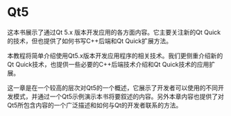 # Qt5

这本书展示了通过Qt 5.x 版本开发应用的各方面内容。它主要关注新的Qt Quick的技术，但也提供了如何书写C++后端和Qt Quick扩展方法。

本教程将简单介绍使用Qt5.x版本开发应用程序的相关技术。我们更侧重介绍新的Qt Quick技术，也提供一些必要的C++后端技术介绍和Qt Quick技术的应用扩展。

这一章是在一个较高的层次对Qt5的一个概述，它展示了开发者可以使用的不同开发模式，并通过一个Qt5示例演示本书将要叙述的内容。另外本章内容也提供了对Qt5所包含内容的一个广泛描述和如何与Qt的开发者联系的方法。

